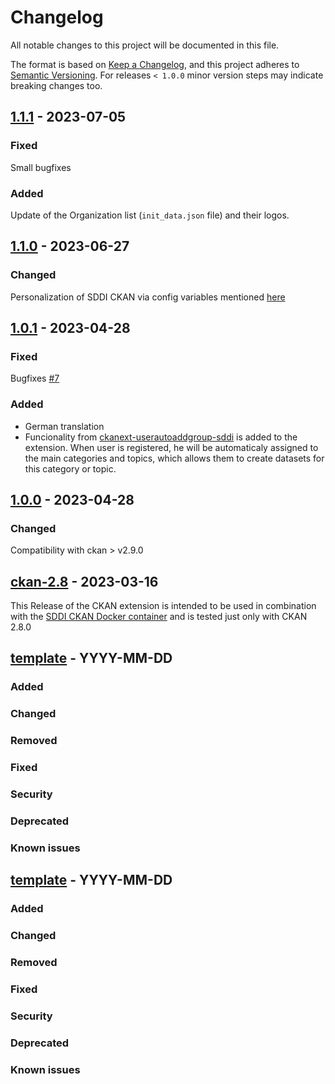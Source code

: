 # Changelog

All notable changes to this project will be documented in this file.

The format is based on [Keep a Changelog](https://keepachangelog.com/en/1.0.0/),
and this project adheres to [Semantic Versioning](https://semver.org/spec/v2.0.0.html).
For releases `< 1.0.0` minor version steps may indicate breaking changes too.

## [1.1.1](https://github.com/tum-gis/ckanext-grouphierarchy-sddi/releases/tag/1.1.1) - 2023-07-05
### Fixed
Small bugfixes

### Added
Update of the Organization list (`init_data.json` file) and their logos.

## [1.1.0](https://github.com/tum-gis/ckanext-grouphierarchy-sddi/releases/tag/1.1.0) - 2023-06-27

### Changed
Personalization of SDDI CKAN via config variables mentioned [here](https://github.com/tum-gis/ckanext-grouphierarchy-sddi/issues/8)

## [1.0.1](https://github.com/tum-gis/ckanext-grouphierarchy-sddi/releases/tag/1.0.1) - 2023-04-28

### Fixed
Bugfixes [#7](https://github.com/tum-gis/ckanext-grouphierarchy-sddi/pull/7)

### Added
- German translation
- Funcionality from [ckanext-userautoaddgroup-sddi](https://github.com/tum-gis/ckanext-userautoaddgroup-sddi) is added to the extension. When user is registered, he will be automaticaly assigned to the main categories and topics, which allows them to create datasets for this category or topic.

## [1.0.0](https://github.com/tum-gis/ckanext-grouphierarchy-sddi/releases/tag/1.0.0) - 2023-04-28

### Changed
Compatibility with ckan > v2.9.0

## [ckan-2.8](https://github.com/tum-gis/ckanext-grouphierarchy-sddi/releases/tag/ckan-2.8) - 2023-03-16

This Release of the CKAN extension is intended to be used in combination with the [SDDI CKAN Docker container](https://github.com/tum-gis/SDDI-CKAN-Docker) and is tested just only with CKAN 2.8.0

## [template] - YYYY-MM-DD

### Added

### Changed

### Removed

### Fixed

### Security

### Deprecated

### Known issues

## [template] - YYYY-MM-DD

### Added

### Changed

### Removed

### Fixed

### Security

### Deprecated

### Known issues

[Unreleased]: https://github.com/tum-gis/ckan-docker/compare/0.0.5...HEAD
[1.0.1]: https://github.com/tum-gis/ckan-docker/compare/1.0.0...1.0.1
[1.0.0]: https://github.com/tum-gis/ckan-docker/compare/0.0.5...1.0.0
[0.0.5]: https://github.com/tum-gis/ckan-docker/compare/0.0.4...0.0.5
[0.0.4]: https://github.com/tum-gis/ckan-docker/compare/0.0.3...0.0.4
[0.0.3]: https://github.com/tum-gis/ckan-docker/compare/0.0.2...0.0.3
[0.0.2]: https://github.com/tum-gis/ckan-docker/compare/0.0.1...0.0.2
[0.0.1]: https://github.com/tum-gis/ckan-docker/releases/tag/0.0.1
[template]: https://keepachangelog.com/en/1.0.0/
